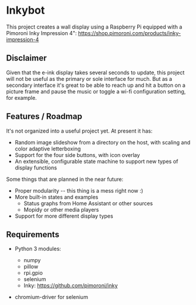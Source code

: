 # Inkybot

This project creates a wall display using a Raspberry Pi equipped with a Pimoroni Inky Impression 4": https://shop.pimoroni.com/products/inky-impression-4


## Disclaimer

Given that the e-ink display takes several seconds to update, this project will not be useful as the primary or sole interface for much.  But as a secondary interface it's great to be able to reach up and hit a button on a picture frame and pause the music or toggle a wi-fi configuration setting, for example.


## Features / Roadmap

It's not organized into a useful project yet.  At present it has:

- Random image slideshow from a directory on the host, with scaling and color adaptive letterboxing
- Support for the four side buttons, with icon overlay
- An extensible, configurable state machine to support new types of display functions

Some things that are planned in the near future:

- Proper modularity -- this thing is a mess right now :)
- More built-in states and examples
  - Status graphs from Home Assistant or other sources
  - Mopidy or other media players
- Support for more different display types


## Requirements

- Python 3 modules:
  - numpy
  - pillow
  - rpi.gpio
  - selenium
  - Inky: https://github.com/pimoroni/inky

- chromium-driver for selenium

